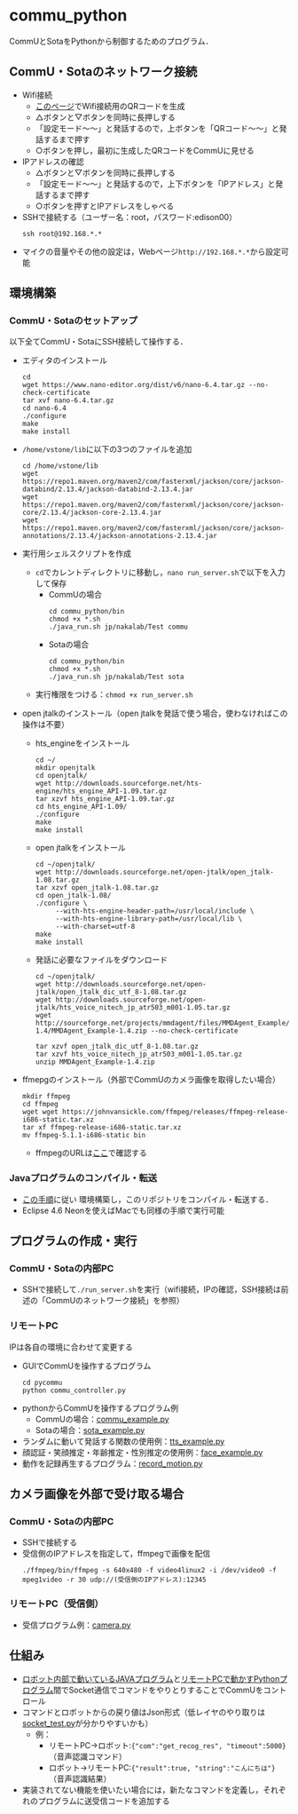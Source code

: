 # commu_python

CommUとSotaをPythonから制御するためのプログラム．

## CommU・Sotaのネットワーク接続
- Wifi接続
  - [このページ](https://sota.vstone.co.jp/home/wi-fi_qrcode/)でWifi接続用のQRコードを生成
  - △ボタンと▽ボタンを同時に長押しする
  - 「設定モード〜〜」と発話するので，上ボタンを「QRコード〜〜」と発話するまで押す
  - ○ボタンを押し，最初に生成したQRコードをCommUに見せる
- IPアドレスの確認
  - △ボタンと▽ボタンを同時に長押しする
  - 「設定モード〜〜」と発話するので，上下ボタンを「IPアドレス」と発話するまで押す
  - ○ボタンを押すとIPアドレスをしゃべる
- SSHで接続する（ユーザー名：root，パスワード:edison00）
  ```
  ssh root@192.168.*.*
  ```
- マイクの音量やその他の設定は，Webページ`http://192.168.*.*`から設定可能

## 環境構築
### CommU・Sotaのセットアップ
以下全てCommU・SotaにSSH接続して操作する．

- エディタのインストール
  ```
  cd
  wget https://www.nano-editor.org/dist/v6/nano-6.4.tar.gz --no-check-certificate
  tar xvf nano-6.4.tar.gz
  cd nano-6.4
  ./configure
  make
  make install
  ```
- `/home/vstone/lib`に以下の3つのファイルを追加
  ```
  cd /home/vstone/lib
  wget https://repo1.maven.org/maven2/com/fasterxml/jackson/core/jackson-databind/2.13.4/jackson-databind-2.13.4.jar
  wget https://repo1.maven.org/maven2/com/fasterxml/jackson/core/jackson-core/2.13.4/jackson-core-2.13.4.jar
  wget https://repo1.maven.org/maven2/com/fasterxml/jackson/core/jackson-annotations/2.13.4/jackson-annotations-2.13.4.jar
  ```
- 実行用シェルスクリプトを作成
  - `cd`でカレントディレクトリに移動し，`nano run_server.sh`で以下を入力して保存
    - CommUの場合
      ```
      cd commu_python/bin
      chmod +x *.sh
      ./java_run.sh jp/nakalab/Test commu
      ```
    - Sotaの場合
      ```
      cd commu_python/bin
      chmod +x *.sh
      ./java_run.sh jp/nakalab/Test sota
      ```
  - 実行権限をつける：`chmod +x run_server.sh`

- open jtalkのインストール（open jtalkを発話で使う場合，使わなければこの操作は不要）
  - hts_engineをインストール
    ```
    cd ~/
    mkdir openjtalk
    cd openjtalk/
    wget http://downloads.sourceforge.net/hts-engine/hts_engine_API-1.09.tar.gz
    tar xzvf hts_engine_API-1.09.tar.gz
    cd hts_engine_API-1.09/
    ./configure
    make
    make install
    ```
  - open jtalkをインストール
    ```
    cd ~/openjtalk/
    wget http://downloads.sourceforge.net/open-jtalk/open_jtalk-1.08.tar.gz
    tar xzvf open_jtalk-1.08.tar.gz
    cd open_jtalk-1.08/
    ./configure \
         --with-hts-engine-header-path=/usr/local/include \
         --with-hts-engine-library-path=/usr/local/lib \
         --with-charset=utf-8
    make
    make install
    ```
  - 発話に必要なファイルをダウンロード
    ```
    cd ~/openjtalk/
    wget http://downloads.sourceforge.net/open-jtalk/open_jtalk_dic_utf_8-1.08.tar.gz
    wget http://downloads.sourceforge.net/open-jtalk/hts_voice_nitech_jp_atr503_m001-1.05.tar.gz
    wget http://sourceforge.net/projects/mmdagent/files/MMDAgent_Example/MMDAgent_Example-1.4/MMDAgent_Example-1.4.zip --no-check-certificate
    
    tar xzvf open_jtalk_dic_utf_8-1.08.tar.gz
    tar xzvf hts_voice_nitech_jp_atr503_m001-1.05.tar.gz
    unzip MMDAgent_Example-1.4.zip
    ```
- ffmepgのインストール（外部でCommUのカメラ画像を取得したい場合）
  ```
  mkdir ffmpeg
  cd ffmpeg
  wget wget https://johnvansickle.com/ffmpeg/releases/ffmpeg-release-i686-static.tar.xz
  tar xf ffmpeg-release-i686-static.tar.xz
  mv ffmpeg-5.1.1-i686-static bin
  ```
  - ffmpegのURLは[ここ](https://johnvansickle.com/ffmpeg/)で確認する
### Javaプログラムのコンパイル・転送
- [この手順](http://www.vstone.co.jp/sotamanual/index.php?Java%E3%81%A7%E3%83%97%E3%83%AD%E3%82%B0%E3%83%A9%E3%83%9F%E3%83%B3%E3%82%B0%E3%82%92%E3%81%97%E3%81%A6%E3%81%BF%E3%82%8B%2F%E6%BA%96%E5%82%99)に従い
環境構築し，このリポジトリをコンパイル・転送する．
- Eclipse 4.6 Neonを使えばMacでも同様の手順で実行可能

## プログラムの作成・実行
### CommU・Sotaの内部PC
- SSHで接続して`./run_server.sh`を実行（wifi接続，IPの確認，SSH接続は前述の「CommUのネットワーク接続」を参照）

### リモートPC
IPは各自の環境に合わせて変更する
- GUIでCommUを操作するプログラム
  ```
  cd pycommu
  python commu_controller.py
  ```
- pythonからCommUを操作するプログラム例
  - CommUの場合：[commu_example.py](python_example/commu_example.py)
  - Sotaの場合：[sota_example.py](python_example/sota_example.py)
- ランダムに動いて発話する関数の使用例：[tts_example.py](python_example/tts_example.py)
- 顔認証・笑顔推定・年齢推定・性別推定の使用例：[face_example.py](python_example/face_example.py)
- 動作を記録再生するプログラム：[record_motion.py](python_example/record_motion.py)

## カメラ画像を外部で受け取る場合
### CommU・Sotaの内部PC
- SSHで接続する
- 受信側のIPアドレスを指定して，ffmpegで画像を配信
  ```
  ./ffmpeg/bin/ffmpeg -s 640x480 -f video4linux2 -i /dev/video0 -f mpeg1video -r 30 udp://(受信側のIPアドレス):12345
  ```

### リモートPC（受信側）
- 受信プログラム例：[camera.py](pythoh_example/camera.py)

## 仕組み
- [ロボット内部で動いているJAVAプログラム](src/jp/nakalab/Test.java)と[リモートPCで動かすPythonプログラム](pycommu/pycommu.py)間でSocket通信でコマンドをやりとりすることでCommUをコントロール
- コマンドとロボットからの戻り値はJson形式（低レイヤのやり取りは[socket_test.py](pycommu/socket_test.py)が分かりやすいかも）
  - 例：
    - リモートPC→ロボット:`{"com":"get_recog_res", "timeout":5000}`（音声認識コマンド）
    - ロボット→リモートPC:`{"result":true, "string":"こんにちは"}`（音声認識結果）
- 実装されてない機能を使いたい場合には，新たなコマンドを定義し，それぞれのプログラムに送受信コードを追加する



